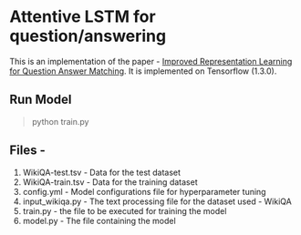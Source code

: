 # Attentive LSTM for question/answering

This is an implementation of the paper - [Improved Representation Learning for Question Answer Matching](http://www.aclweb.org/anthology/P16-1044).
It is implemented on Tensorflow (1.3.0).

## Run Model
> python train.py

## Files -
1. WikiQA-test.tsv - Data for the test dataset
2. WikiQA-train.tsv	- Data for the training dataset
3. config.yml	- Model configurations file for hyperparameter tuning
4. input_wikiqa.py - The text processing file for the dataset used - WikiQA
5. train.py - the file to be executed for training the model
6. model.py - The file containing the model		
